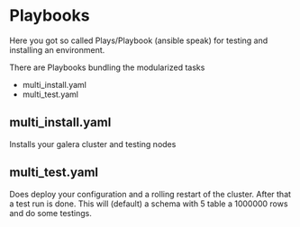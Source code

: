 Playbooks
========

Here you got so called Plays/Playbook (ansible speak) for testing and installing an 
environment.

There are Playbooks bundling the modularized tasks
* multi_install.yaml
* multi_test.yaml

multi_install.yaml
-----------------
Installs your galera cluster and testing nodes

multi_test.yaml
---------------
Does deploy your configuration and a rolling restart of the cluster.
After that a test run is done.
This will (default) a schema with 5 table a 1000000 rows and do some testings.



